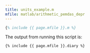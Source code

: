 ```yaml
---
title: units_example.m
mfile: matlab/arithmetic_pemdas_depr
---
```


```matlab
{% include {{ page.mfile }}.m %}
```

The output from running this script is:

```text
{% include {{ page.mfile }}.diary %}
```